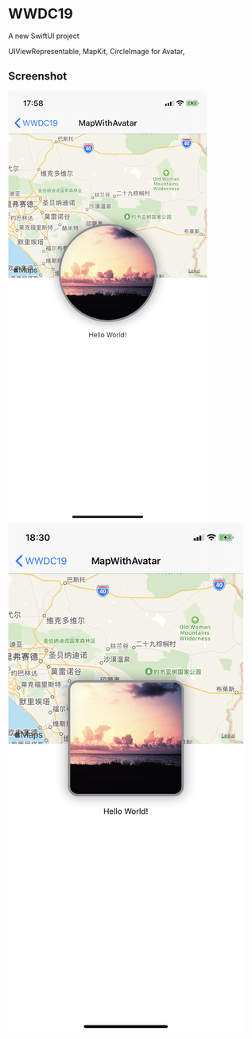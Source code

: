 # WWDC19

A new SwiftUI project 

UIViewRepresentable, MapKit, CircleImage for Avatar, 


## Screenshot

![image](https://github.com/ly05010419/WWDC19/blob/master/screenshot.png?raw=true)
![image](https://github.com/ly05010419/WWDC19/blob/master/screenshot2.png?raw=true)
